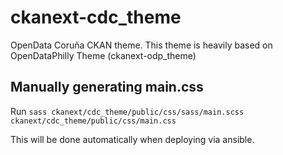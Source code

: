 ckanext-cdc_theme
=================

OpenData Coruña CKAN theme. This theme is heavily based on OpenDataPhilly Theme (ckanext-odp_theme)

Manually generating main.css
----------------------------

Run `sass ckanext/cdc_theme/public/css/sass/main.scss ckanext/cdc_theme/public/css/main.css`

This will be done automatically when deploying via ansible.
